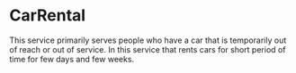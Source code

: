 # CarRental
This service primarily serves people who have a car that is temporarily out of reach or out of service. In this service that rents cars for short period of time for few days and few weeks. 
